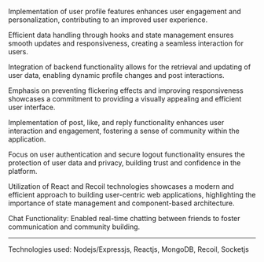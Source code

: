 Implementation of user profile features enhances user engagement and personalization, contributing to an improved user experience. 

Efficient data handling through hooks and state management ensures smooth updates and responsiveness, creating a seamless interaction for users. 

Integration of backend functionality allows for the retrieval and updating of user data, enabling dynamic profile changes and post interactions. 

Emphasis on preventing flickering effects and improving responsiveness showcases a commitment to providing a visually appealing and efficient user interface. 

Implementation of post, like, and reply functionality enhances user interaction and engagement, fostering a sense of community within the application. 

Focus on user authentication and secure logout functionality ensures the protection of user data and privacy, building trust and confidence in the platform. 

Utilization of React and Recoil technologies showcases a modern and efficient approach to building user-centric web applications, highlighting the importance of state management and component-based architecture. 

Chat Functionality: Enabled real-time chatting between friends to foster communication and community building.

----------------------------------------------------------

Technologies used: Nodejs/Expressjs, Reactjs, MongoDB, Recoil, Socketjs
